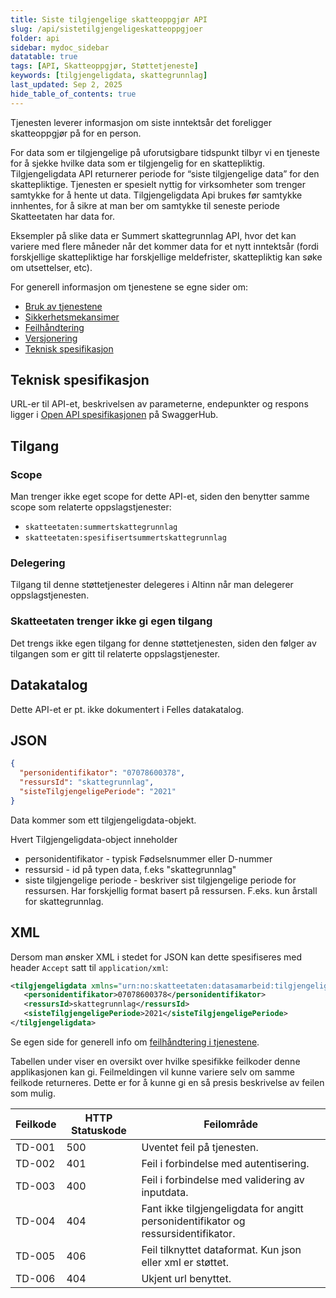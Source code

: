 ```yaml
---
title: Siste tilgjengelige skatteoppgjør API
slug: /api/sistetilgjengeligeskatteoppgjoer
folder: api
sidebar: mydoc_sidebar
datatable: true
tags: [API, Skatteoppgjør, Støttetjeneste]
keywords: [tilgjengeligdata, skattegrunnlag]
last_updated: Sep 2, 2025
hide_table_of_contents: true
---
```

<Summary>Tjenesten leverer informasjon om siste inntektsår det foreligger skatteoppgjør på for en person.</Summary>

<Tabs underline={true}>
<TabItem headerText="Om tjenesten" itemKey="itemKey-1" default>

For data som er tilgjengelige på uforutsigbare tidspunkt tilbyr vi en tjeneste for å sjekke hvilke data som er tilgjengelig for en skattepliktig. Tilgjengeligdata API returnerer periode for “siste tilgjengelige data” for den skattepliktige. Tjenesten er spesielt nyttig for virksomheter som trenger samtykke for å hente ut data. Tilgjengeligdata Api brukes før samtykke innhentes, for å sikre at man ber om samtykke til seneste periode Skatteetaten har data for.

Eksempler på slike data er Summert skattegrunnlag API, hvor det kan variere med flere måneder når det kommer data for et nytt inntektsår (fordi forskjellige skattepliktige har forskjellige meldefrister, skattepliktig kan søke om utsettelser, etc).
  
For generell informasjon om tjenestene se egne sider om:
* [Bruk av tjenestene](../om/bruk.md)
* [Sikkerhetsmekansimer](../om/sikkerhet.md)
* [Feilhåndtering](../om/feil.md)
* [Versjonering](../om/versjoner.md)
* [Teknisk spesifikasjon](../om/tekniskspesifikasjon.md)

## Teknisk spesifikasjon
URL-er til API-et, beskrivelsen av parameterne, endepunkter og respons ligger i [Open API spesifikasjonen](https://app.swaggerhub.com/apis/skatteetaten/siste-tilgjengelige-skatteoppgjoer/) på SwaggerHub.

## Tilgang

### Scope
Man trenger ikke eget scope for dette API-et, siden den benytter samme scope som relaterte oppslagstjenester: 
  * `skatteetaten:summertskattegrunnlag`
  * `skatteetaten:spesifisertsummertskattegrunnlag`

### Delegering
Tilgang til denne støttetjenester delegeres i Altinn når man delegerer oppslagstjenesten.

### Skatteetaten trenger ikke gi egen tilgang
Det trengs ikke egen tilgang for denne støttetjenesten, siden den følger av tilgangen som er gitt til relaterte oppslagstjenester.

## Datakatalog
Dette API-et er pt. ikke dokumentert i Felles datakatalog.

</TabItem>
<TabItem headerText="Eksempler" itemKey="itemKey-2">

## JSON

```json
{
  "personidentifikator": "07078600378",
  "ressursId": "skattegrunnlag",
  "sisteTilgjengeligePeriode": "2021"
}
```

Data kommer som ett tilgjengeligdata-objekt.
  
Hvert Tilgjengeligdata-object inneholder

  * personidentifikator - typisk Fødselsnummer eller D-nummer
  * ressursid - id på typen data, f.eks "skattegrunnlag"
  * siste tilgjengelige periode - beskriver sist tilgjengelige periode for ressursen. Har forskjellig format basert på ressursen. F.eks. kun årstall for skattegrunnlag.

## XML

Dersom man ønsker XML i stedet for JSON kan dette spesifiseres med header `Accept` satt til `application/xml`:

```xml
<tilgjengeligdata xmlns="urn:no:skatteetaten:datasamarbeid:tilgjengeligdata:v1">
   <personidentifikator>07078600378</personidentifikator>
   <ressursId>skattegrunnlag</ressursId>
   <sisteTilgjengeligePeriode>2021</sisteTilgjengeligePeriode>
</tilgjengeligdata>
```
</TabItem>
<TabItem headerText="Feilkoder" itemKey="itemKey-3">

Se egen side for generell info om [feilhåndtering i tjenestene](../om/feil.md).

Tabellen under viser en oversikt over hvilke spesifikke feilkoder denne applikasjonen kan gi. Feilmeldingen vil kunne variere selv om samme feilkode returneres. Dette er for å kunne gi en så presis beskrivelse av feilen som mulig.

| Feilkode | HTTP Statuskode | Feilområde |
|----------|-----------------|-------|
| TD-001   | 500             | Uventet feil på tjenesten.  |
| TD-002   | 401             | Feil i forbindelse med autentisering.  |
| TD-003   | 400             | Feil i forbindelse med validering av inputdata. |
| TD-004   | 404             | Fant ikke tilgjengeligdata for angitt personidentifikator og ressursidentifikator.  |
| TD-005   | 406             | Feil tilknyttet dataformat. Kun json eller xml er støttet. |
| TD-006   | 404             | Ukjent url benyttet. |
  
</TabItem>
</Tabs>


